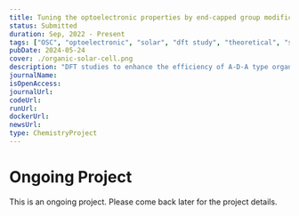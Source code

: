 ```yaml
---
title: Tuning the optoelectronic properties by end-capped group modification for efficient OSCs
status: Submitted
duration: Sep, 2022 - Present
tags: ["OSC", "optoelectronic", "solar", "dft study", "theoretical", "submitted"]
pubDate: 2024-05-24
cover: ./organic-solar-cell.png
description: "DFT studies to enhance the efficiency of A-D-A type organic solar cells by end-capped group modification"
journalName: 
isOpenAccess: 
journalUrl: 
codeUrl: 
runUrl: 
dockerUrl: 
newsUrl: 
type: ChemistryProject
---
```

# Ongoing Project
This is an ongoing project. Please come back later for the project details.